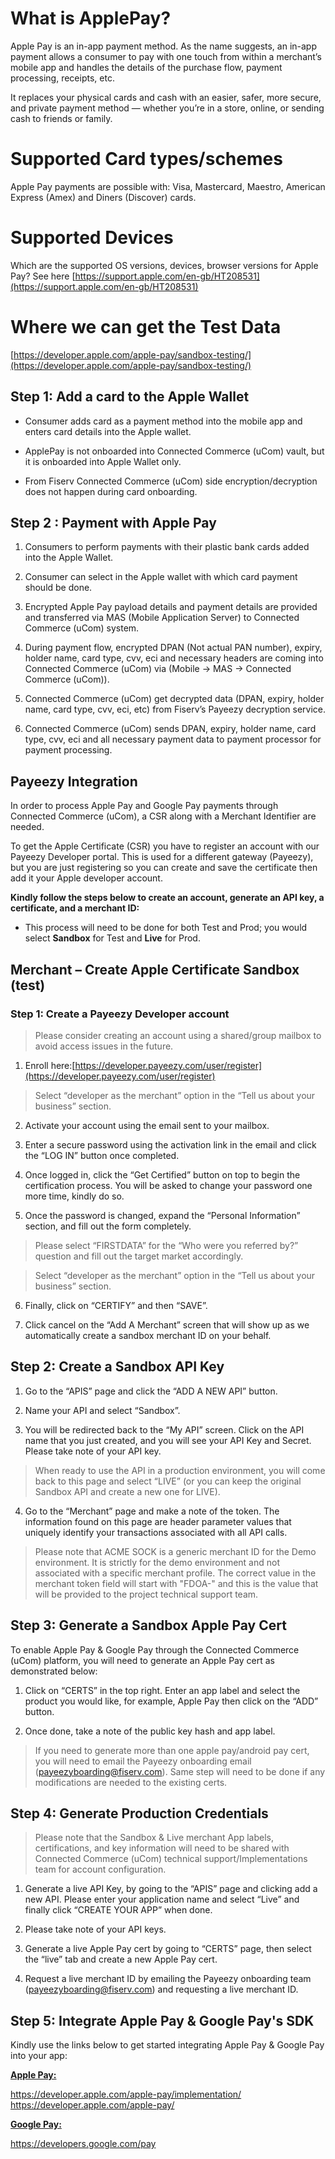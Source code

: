 # What is ApplePay?

Apple Pay is an in-app payment method. As the name suggests, an in-app payment allows a consumer to pay with one touch from within a merchant’s mobile app and handles the details of the purchase flow, payment processing, receipts, etc.

It replaces your physical cards and cash with an easier, safer, more secure, and private payment method — whether you’re in a store, online, or sending cash to friends or family.

# Supported Card types/schemes

Apple Pay payments are possible with: Visa, Mastercard, Maestro, American Express (Amex) and Diners (Discover) cards.

# Supported Devices

Which are the supported OS versions, devices, browser versions for Apple Pay? See here [https://support.apple.com/en-gb/HT208531](https://support.apple.com/en-gb/HT208531)

# Where we can get the Test Data

[https://developer.apple.com/apple-pay/sandbox-testing/](https://developer.apple.com/apple-pay/sandbox-testing/)

## Step 1: Add a card to the Apple Wallet

* Consumer adds card as a payment method into the mobile app and enters card details into the Apple wallet.

* ApplePay is not onboarded into Connected Commerce (uCom) vault, but it is onboarded into Apple Wallet only.

* From Fiserv Connected Commerce (uCom) side encryption/decryption does not happen during card onboarding.

## Step 2 : Payment with Apple Pay

1. Consumers to perform payments with their plastic bank cards added into the Apple Wallet.

2. Consumer can select in the Apple wallet with which card payment should be done.

3. Encrypted Apple Pay payload details and payment details are provided and transferred via MAS (Mobile Application Server) to Connected Commerce (uCom) system.

4. During payment flow, encrypted DPAN (Not actual PAN number), expiry, holder name, card type, cvv, eci and necessary headers are coming into Connected Commerce (uCom) via (Mobile -> MAS -> Connected Commerce (uCom)).

5. Connected Commerce (uCom) get decrypted data (DPAN, expiry, holder name, card type, cvv, eci, etc) from Fiserv’s Payeezy decryption service.

6. Connected Commerce (uCom) sends DPAN, expiry, holder name, card type, cvv, eci and all necessary payment data to payment processor for payment processing.

## Payeezy Integration

In order to process Apple Pay and Google Pay payments through Connected Commerce (uCom), a CSR along with a Merchant Identifier are needed.

To get the Apple Certificate (CSR) you have to register an account with our Payeezy Developer portal. This is used for a different gateway (Payeezy), but you are just registering so you can create and save the certificate then add it your Apple developer account.

**Kindly follow the steps below to create an account, generate an API key, a certificate, and a merchant ID:**

-  This process will need to be done for both Test and Prod; you would select **Sandbox** for Test and **Live** for Prod.

## Merchant – Create Apple Certificate Sandbox (test)

### Step 1: Create a Payeezy Developer account

>Please consider creating an account using a shared/group mailbox to avoid access issues in the future. 

1. Enroll here:[https://developer.payeezy.com/user/register](https://developer.payeezy.com/user/register)
>Select “developer as the merchant” option in the “Tell us about your business” section. 

2. Activate your account using the email sent to your mailbox.

3. Enter a secure password using the activation link in the email and click the “LOG IN” button once
completed. 

4. Once logged in, click the “Get Certified” button on top to begin the certification process. You will be asked to change your password one more time, kindly do so. 

5. Once the password is changed, expand the “Personal Information” section, and fill out the form
completely. 

>Please select “FIRSTDATA” for the “Who were you referred by?” question and fill out the target market accordingly.

>Select “developer as the merchant” option in the “Tell us about your business” section. 

6. Finally, click on “CERTIFY” and then “SAVE”. 

7. Click cancel on the “Add A Merchant” screen that will show up as we automatically create a
sandbox merchant ID on your behalf. 

## Step 2: Create a Sandbox API Key 

1. Go to the “APIS” page and click the “ADD A NEW API” button. 

2. Name your API and select “Sandbox”. 

3. You will be redirected back to the “My API” screen. Click on the API name that you just created, and you will see your API Key and Secret. Please take note of your API key. 

>When ready to use the API in a production environment, you will come back to this page and select “LIVE” (or you can keep the original Sandbox API and create a new one for LIVE).

4. Go to the “Merchant” page and make a note of the token. The information found on this page are header parameter values that uniquely identify your transactions associated with all API calls.

>Please note that ACME SOCK is a generic merchant ID for the Demo environment. It is strictly for the demo environment and not associated with a specific merchant profile. The correct value in the merchant token field will start with "FDOA-" and this is the value that will be provided to the project technical support team. 

## Step 3: Generate a Sandbox Apple Pay Cert 
To enable Apple Pay & Google Pay through the Connected Commerce (uCom) platform, you will need to generate an Apple Pay cert as demonstrated below: 

1. Click on “CERTS” in the top right. Enter an app label and select the product you would like, for example, Apple Pay then click on the “ADD” button. 

2. Once done, take a note of the public key hash and app label. 

>If you need to generate more than one apple pay/android pay cert, you will need to email the Payeezy onboarding email (payeezyboarding@fiserv.com). Same step will need to be done if any modifications are needed to the existing certs. 

## Step 4: Generate Production Credentials 

>Please note that the Sandbox & Live merchant App labels, certifications, and key information will need to be shared with Connected Commerce (uCom) technical support/Implementations team for account configuration.

1. Generate a live API Key, by going to the “APIS” page and clicking add a new API. Please enter your application name and select “Live” and finally click “CREATE
YOUR APP” when done.

2. Please take note of your API keys. 

3. Generate a live Apple Pay cert by going to “CERTS” page, then select the “live” tab and create a new Apple Pay cert. 

4. Request a live merchant ID by emailing the Payeezy onboarding team (payeezyboarding@fiserv.com) and requesting a live merchant ID. 

## Step 5: Integrate Apple Pay & Google Pay's SDK

Kindly use the links below to get started integrating Apple Pay & Google Pay into your app: 

**<ins> Apple Pay: </ins>**

https://developer.apple.com/apple-pay/implementation/
https://developer.apple.com/apple-pay/

**<ins> Google Pay: </ins>**

https://developers.google.com/pay


